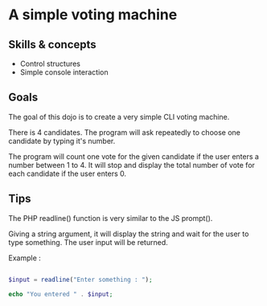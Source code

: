 # A simple voting machine

## Skills & concepts

* Control structures
* Simple console interaction

## Goals

The goal of this dojo is to create a very simple CLI voting machine.

There is 4 candidates.
The program will ask repeatedly to choose one candidate by typing it's number.

The program will count one vote for the given candidate if the user enters a number between 1 to 4.
It will stop and display the total number of vote for each candidate if the user enters 0.

## Tips

The PHP readline() function is very similar to the JS prompt().

Giving a string argument, it will display the string and wait for the user to type something.
The user input will be returned.

Example :

```php

$input = readline("Enter something : ");

echo "You entered " . $input;

```
